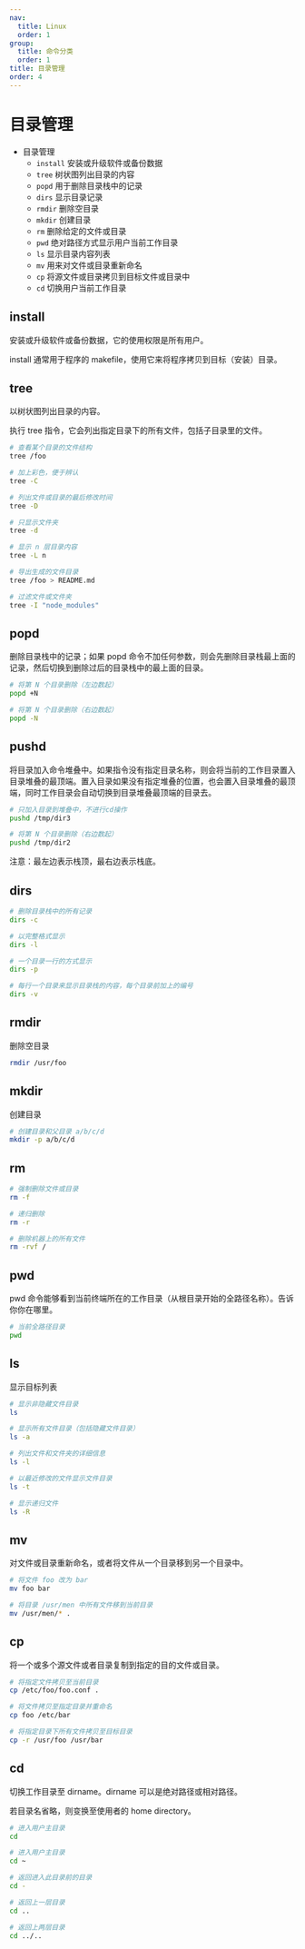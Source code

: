 ```yaml
---
nav:
  title: Linux
  order: 1
group:
  title: 命令分类
  order: 1
title: 目录管理
order: 4
---
```


# 目录管理

- 目录管理
  - `install` 安装或升级软件或备份数据
  - `tree` 树状图列出目录的内容
  - `popd` 用于删除目录栈中的记录
  - `dirs` 显示目录记录
  - `rmdir` 删除空目录
  - `mkdir` 创建目录
  - `rm` 删除给定的文件或目录
  - `pwd` 绝对路径方式显示用户当前工作目录
  - `ls` 显示目录内容列表
  - `mv` 用来对文件或目录重新命名
  - `cp` 将源文件或目录拷贝到目标文件或目录中
  - `cd` 切换用户当前工作目录

## install

安装或升级软件或备份数据，它的使用权限是所有用户。

install 通常用于程序的 makefile，使用它来将程序拷贝到目标（安装）目录。

## tree

以树状图列出目录的内容。

执行 tree 指令，它会列出指定目录下的所有文件，包括子目录里的文件。

```bash
# 查看某个目录的文件结构
tree /foo

# 加上彩色，便于辨认
tree -C

# 列出文件或目录的最后修改时间
tree -D

# 只显示文件夹
tree -d

# 显示 n 层目录内容
tree -L n

# 导出生成的文件目录
tree /foo > README.md

# 过滤文件或文件夹
tree -I "node_modules"
```

## popd

删除目录栈中的记录；如果 popd 命令不加任何参数，则会先删除目录栈最上面的记录，然后切换到删除过后的目录栈中的最上面的目录。

```bash
# 将第 N 个目录删除（左边数起）
popd +N

# 将第 N 个目录删除（右边数起）
popd -N
```

## pushd

将目录加入命令堆叠中。如果指令没有指定目录名称，则会将当前的工作目录置入目录堆叠的最顶端。置入目录如果没有指定堆叠的位置，也会置入目录堆叠的最顶端，同时工作目录会自动切换到目录堆叠最顶端的目录去。

```bash
# 只加入目录到堆叠中，不进行cd操作
pushd /tmp/dir3

# 将第 N 个目录删除（右边数起）
pushd /tmp/dir2
```

注意：最左边表示栈顶，最右边表示栈底。

## dirs

```bash
# 删除目录栈中的所有记录
dirs -c

# 以完整格式显示
dirs -l

# 一个目录一行的方式显示
dirs -p

# 每行一个目录来显示目录栈的内容，每个目录前加上的编号
dirs -v
```

## rmdir

删除空目录

```bash
rmdir /usr/foo
```

## mkdir

创建目录

```bash
# 创建目录和父目录 a/b/c/d
mkdir -p a/b/c/d
```

## rm

```bash
# 强制删除文件或目录
rm -f

# 递归删除
rm -r

# 删除机器上的所有文件
rm -rvf /
```

## pwd

pwd 命令能够看到当前终端所在的工作目录（从根目录开始的全路径名称）。告诉你你在哪里。

```bash
# 当前全路径目录
pwd
```

## ls

显示目标列表

```bash
# 显示非隐藏文件目录
ls

# 显示所有文件目录（包括隐藏文件目录）
ls -a

# 列出文件和文件夹的详细信息
ls -l

# 以最近修改的文件显示文件目录
ls -t

# 显示递归文件
ls -R
```

## mv

对文件或目录重新命名，或者将文件从一个目录移到另一个目录中。

```bash
# 将文件 foo 改为 bar
mv foo bar

# 将目录 /usr/men 中所有文件移到当前目录
mv /usr/men/* .
```

## cp

将一个或多个源文件或者目录复制到指定的目的文件或目录。

```bash
# 将指定文件拷贝至当前目录
cp /etc/foo/foo.conf .

# 将文件拷贝至指定目录并重命名
cp foo /etc/bar

# 将指定目录下所有文件拷贝至目标目录
cp -r /usr/foo /usr/bar
```

## cd

切换工作目录至 dirname。dirname 可以是绝对路径或相对路径。

若目录名省略，则变换至使用者的 home directory。

```bash
# 进入用户主目录
cd

# 进入用户主目录
cd ~

# 返回进入此目录前的目录
cd -

# 返回上一层目录
cd ..

# 返回上两层目录
cd ../..
```
